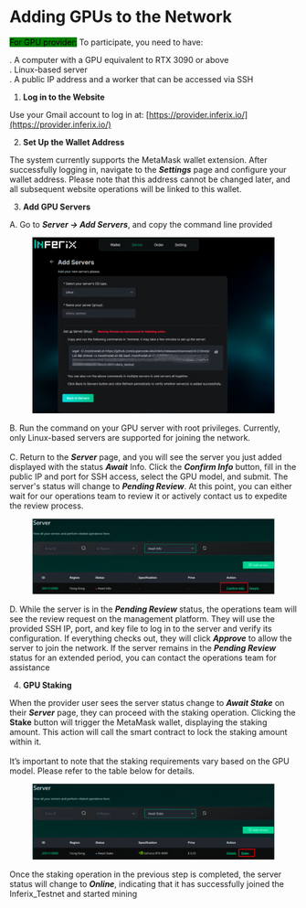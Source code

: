 # Adding GPUs to the Network

<mark style="background-color:green;">For GPU provider:</mark> To participate, you need to have:

. A computer with a GPU equivalent to RTX 3090 or above\
. Linux-based server\
. A public IP address and a worker that can be accessed via SSH

1. **Log in to the Website**

Use your Gmail account to log in at: [https://provider.inferix.io/](https://provider.inferix.io/)

2. **Set Up the Wallet Address**&#x20;

The system currently supports the MetaMask wallet extension. After successfully logging in, navigate to the _**Settings**_ page and configure your wallet address. Please note that this address cannot be changed later, and all subsequent website operations will be linked to this wallet.

3. **Add GPU Servers**&#x20;

A. Go to _**Server → Add Servers**_, and copy the command line provided

<div data-full-width="false"><figure><img src="../.gitbook/assets/IMG_2826 (1).JPG" alt=""><figcaption></figcaption></figure></div>

B. Run the command on your GPU server with root privileges. Currently, only Linux-based servers are supported for joining the network. \
\
C. Return to the _**Server**_ page, and you will see the server you just added displayed with the status _**Await**_ Info. Click the _**Confirm Info**_ button, fill in the public IP and port for SSH access, select the GPU model, and submit. The server's status will change to _**Pending Review**_. At this point, you can either wait for our operations team to review it or actively contact us to expedite the review process.

<figure><img src="../.gitbook/assets/IMG_2828.PNG" alt=""><figcaption></figcaption></figure>

D. While the server is in the _**Pending Review**_ status, the operations team will see the review request on the management platform. They will use the provided SSH IP, port, and key file to log in to the server and verify its configuration. If everything checks out, they will click _**Approve**_ to allow the server to join the network. If the server remains in the _**Pending Review**_ status for an extended period, you can contact the operations team for assistance

4. **GPU Staking**&#x20;

When the provider user sees the server status change to _**Await Stake**_ on their _**Server**_ page, they can proceed with the staking operation. Clicking the **Stake** button will trigger the MetaMask wallet, displaying the staking amount. This action will call the smart contract to lock the staking amount within it. \
\
It’s important to note that the staking requirements vary based on the GPU model. Please refer to the table below for details.

<figure><img src="../.gitbook/assets/IMG_2827.PNG" alt=""><figcaption></figcaption></figure>

Once the staking operation in the previous step is completed, the server status will change to _**Online**_, indicating that it has successfully joined the Inferix\_Testnet and started mining

